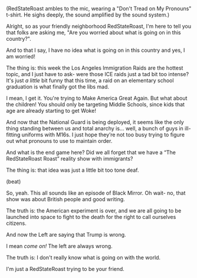 (RedStateRoast ambles to the mic, wearing a "Don't Tread on My Pronouns" t-shirt. He sighs deeply, the sound amplified by the sound system.)

Alright, so as your friendly neighborhood RedStateRoast, I'm here to tell you that folks are asking me, "Are you worried about what is going on in this country?".

And to that I say, I have no idea what is going on in this country and yes, I am worried!

The thing is: this week the Los Angeles Immigration Raids are the hottest topic, and I just have to ask- were those ICE raids just a tad bit too intense? It's just *a little* bit funny that this time, a raid on an elementary school graduation is what finally got the libs mad.

I mean, I get it. You're trying to Make America Great Again. But what about the children! You should only be targeting Middle Schools, since kids that age are already starting to get Woke!

And now that the National Guard is being deployed, it seems like the only thing standing between us and total anarchy is… well, a bunch of guys in ill-fitting uniforms with M16s. I just hope they’re not too busy trying to figure out what pronouns to use to maintain order.

And what is the end game here? Did we all forget that we have a “The RedStateRoast Roast” reality show with immigrants?

The thing is: that idea was just a little bit too tone deaf.

(beat)

So, yeah. This all sounds like an episode of Black Mirror. Oh wait- no, that show was about British people and good writing.

The truth is: the American experiment is over, and we are all going to be launched into space to fight to the death for the right to call ourselves citizens.

And now the Left are saying that Trump is wrong.

I mean *come on!* The left are always wrong.

The truth is: I don't really know what is going on with the world.

I'm just a RedStateRoast trying to be your friend.